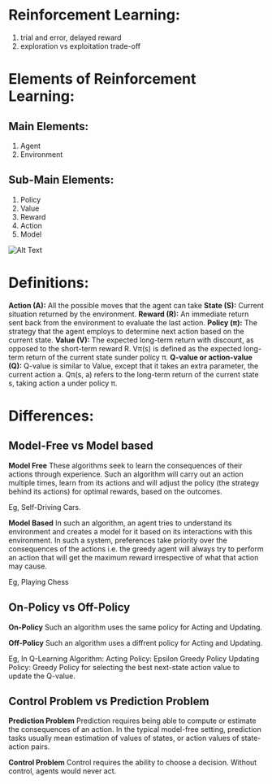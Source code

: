 # Reinforcement Learning:
1. trial and error, delayed reward
2. exploration vs exploitation trade-off
# Elements of Reinforcement Learning:
## Main Elements:
1. Agent 
2. Environment
## Sub-Main Elements:
1. Policy
2. Value
3. Reward
4. Action
5. Model

![Alt Text](https://lcalem.github.io/imgs/sutton/rl_basics.png)


# Definitions:
**Action (A):** All the possible moves that the agent can take
**State (S):** Current situation returned by the environment.
**Reward (R):** An immediate return sent back from the environment to evaluate the last action.
**Policy (π):** The strategy that the agent employs to determine next action based on the current state.
**Value (V):** The expected long-term return with discount, as opposed to the short-term reward R. Vπ(s) is defined as the expected long-term return of the current state sunder policy π.
**Q-value or action-value (Q):** Q-value is similar to Value, except that it takes an extra parameter, the current action a. Qπ(s, a) refers to the long-term return of the current state s, taking action a under policy π.

# Differences:
## Model-Free vs Model based
**Model Free**
These algorithms seek to learn the consequences of their actions through experience. Such an algorithm will carry out an action multiple times, learn from its actions and will adjust the policy (the strategy behind its actions) for optimal rewards, based on the outcomes.

Eg, Self-Driving Cars.


**Model Based**
In such an algorithm, an agent tries to understand its environment and creates a model for it based on its interactions with this environment. In such a system, preferences take priority over the consequences of the actions i.e. the greedy agent will always try to perform an action that will get the maximum reward irrespective of what that action may cause.

Eg, Playing Chess


## On-Policy vs Off-Policy
**On-Policy**
Such an algorithm uses the same policy for Acting and Updating.

**Off-Policy**
Such an algorithm uses a diffrent policy for Acting and Updating.

Eg, In Q-Learning Algorithm:
Acting Policy: Epsilon Greedy Policy
Updating Policy: Greedy Policy for selecting the best next-state action value to update the Q-value.

## Control Problem vs Prediction Problem
**Prediction Problem** 
Prediction requires being able to compute or estimate the consequences of an action. In the typical model-free setting, prediction tasks usually mean estimation of values of states, or action values of state-action pairs.

**Control Problem**
Control requires the ability to choose a decision. Without control, agents would never act.





